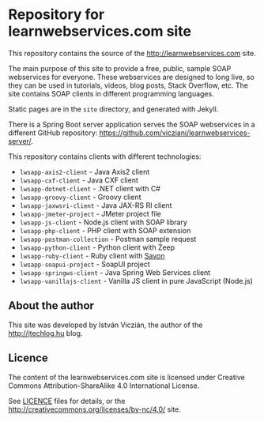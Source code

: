 # Repository for learnwebservices.com site

This repository contains the source of the http://learnwebservices.com site.

The main purpose of this site to provide a free, public, sample SOAP webservices
for everyone. These webservices are designed to long live, so they can be
used in tutorials, videos, blog posts, Stack Overflow, etc. The site contains
SOAP clients in different programming languages.

Static pages are in the `site` directory, and generated with Jekyll.

There is a Spring Boot server application serves the SOAP webservices in a different
GitHub repository: https://github.com/vicziani/learnwebservices-server/.

This repository contains clients with different technologies:

* `lwsapp-axis2-client` - Java Axis2 client
* `lwsapp-cxf-client` - Java CXF client
* `lwsapp-dotnet-client` - .NET client with C#
* `lwsapp-groovy-client` - Groovy client
* `lwsapp-jaxwsri-client` - Java JAX-RS RI client
* `lwsapp-jmeter-project` - JMeter project file
* `lwsapp-js-client` - Node.js client with SOAP library
* `lwsapp-php-client` - PHP client with SOAP extension
* `lwsapp-postman-collection` - Postman sample request
* `lwsapp-python-client` - Python client with Zeep
* `lwsapp-ruby-client` - Ruby client with [Savon](https://github.com/savonrb/savon)
* `lwsapp-soapui-project` - SoapUI project
* `lwsapp-springws-client` - Java Spring Web Services client
* `lwsapp-vanillajs-client` - Vanilla JS client in pure JavaScript (Node.js)

## About the author

This site was developed by István Viczián, the author of the http://jtechlog.hu blog.

## Licence

The content of the learnwebservices.com site
is licensed under
Creative Commons Attribution-ShareAlike 4.0 International License.

See [LICENCE](LICENCE) files for details,
or the http://creativecommons.org/licenses/by-nc/4.0/ site.
